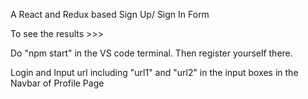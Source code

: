 A React and Redux based Sign Up/ Sign In Form

To see the results >>>

Do "npm start" in the VS code terminal.
Then register yourself there.

Login and Input url including "url1" and "url2" in the input boxes in the Navbar of Profile Page
